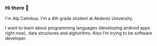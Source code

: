 ### Hi there 👋
 I'm Alp Cetinkus. I'm a 4th grade student at Akdeniz University.
 
 I want to learn about programming languages (developing android apps right now), data structures and alghoritms. Also I'm trying to be software developer.
 
 
 

